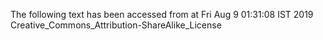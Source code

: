 The following text has been accessed from at Fri Aug 9 01:31:08 IST 2019
Creative_Commons_Attribution-ShareAlike_License
